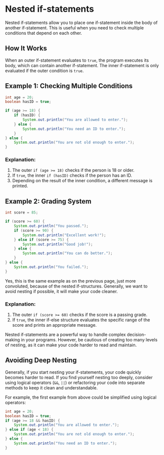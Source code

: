 # Nested if-statements

Nested if-statements allow you to place one if-statement inside the body of another if-statement. This is useful when you need to check multiple conditions that depend on each other.

## How It Works
When an outer if-statement evaluates to `true`, the program executes its body, which can contain another if-statement. The inner if-statement is only evaluated if the outer condition is `true`.

## Example 1: Checking Multiple Conditions
```java
int age = 20;
boolean hasID = true;

if (age >= 18) {
    if (hasID) {
        System.out.println("You are allowed to enter.");
    } else {
        System.out.println("You need an ID to enter.");
    }
} else {
    System.out.println("You are not old enough to enter.");
}
```

### Explanation:
1. The outer `if (age >= 18)` checks if the person is 18 or older.
2. If `true`, the inner `if (hasID)` checks if the person has an ID.
3. Depending on the result of the inner condition, a different message is printed.

## Example 2: Grading System
```java
int score = 85;

if (score >= 60) {
    System.out.println("You passed.");
    if (score >= 90) {
        System.out.println("Excellent work!");
    } else if (score >= 75) {
        System.out.println("Good job!");
    } else {
        System.out.println("You can do better.");
    }
} else {
    System.out.println("You failed.");
}
```

Yes, this is the same example as on the previous page, just more convoluted, because of the nested if-structures. Generally, we want to avoid nesting if possible, it will make your code cleaner.

### Explanation:
1. The outer `if (score >= 60)` checks if the score is a passing grade.
2. If `true`, the inner if-else structure evaluates the specific range of the score and prints an appropriate message.

Nested if-statements are a powerful way to handle complex decision-making in your programs. However, be cautious of creating too many levels of nesting, as it can make your code harder to read and maintain.

## Avoiding Deep Nesting
Generally, if you start nesting your if-statements, your code quickly becomes harder to read. If you find yourself nesting too deeply, consider using logical operators (`&&`, `||`) or refactoring your code into separate methods to keep it clean and understandable.

For example, the first example from above could be simplified using logical operators:

```java
int age = 20;
boolean hasID = true;
if (age >= 18 && hasID) {
    System.out.println("You are allowed to enter.");
} else if (age < 18) {
    System.out.println("You are not old enough to enter.");
} else {
    System.out.println("You need an ID to enter.");
}
```
